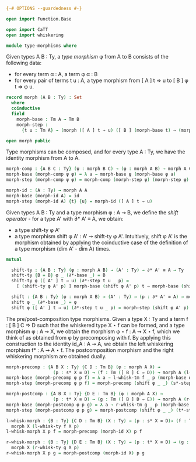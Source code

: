 ```agda
{-# OPTIONS --guardedness #-}

open import Function.Base

open import CaTT
open import whiskering

module type-morphisms where
```

Given types A B : Ty, a *type morphism* φ from A to B consists of the following data:
- for every term α : A, a term φ α : B
- for every pair of terms t u : A, a type morphism from [ A ] t ⇒ u to [ B ] φ t ⇒ φ u.

```agda
record morph (A B : Ty) : Set
  where
  coinductive
  field
    morph-base : Tm A → Tm B
    morph-step :
      {t u : Tm A} → (morph ([ A ] t ⇒ u) ([ B ] (morph-base t) ⇒ (morph-base u)))

open morph public
```

Type morphisms can be composed, and for every type A : Ty,
we have the identity morphism from A to A.

```agda
morph-comp : {A B C : Ty} (ψ : morph B C) → (φ : morph A B) → morph A C
morph-base (morph-comp ψ φ) = λ a → morph-base ψ (morph-base φ a)
morph-step (morph-comp ψ φ) = morph-comp (morph-step ψ) (morph-step φ)

morph-id : (A : Ty) → morph A A
morph-base (morph-id A) = id
morph-step (morph-id A) {t} {u} = morph-id ([ A ] t ⇒ u)
```

Given types A B : Ty and a type morphism φ : A ⇝ B, we define the *shift operator* - for a type A'
with ∂* A' ≡ A, we obtain:
- a type shift-ty φ A'
- a type morphism shift φ A' : A' ⇝ shift-ty φ A'.
Intuitively, shift φ A' is the morphism obtained by applying the coinductive case of the definition
of a type morphism (dim A' - dim A) times.

```agda
mutual

  shift-ty : {A B : Ty} (φ : morph A B) → (A' : Ty) → ∂* A' ≡ A → Ty
  shift-ty {B = B} φ _ (∂*-base _) = B
  shift-ty φ ([ A' ] t ⇒ u) (∂*-step t u _ p) =
    [ (shift-ty φ A' p) ] morph-base (shift φ A' p) t ⇒ morph-base (shift φ A' p) u

  shift : {A B : Ty} (φ : morph A B) → (A' : Ty) → (p : ∂* A' ≡ A) → morph A' (shift-ty φ A' p)
  shift φ _ (∂*-base _) = φ
  shift φ ([ A' ] t ⇒ u) (∂*-step t u _ p) = morph-step (shift φ A' p)
```

The pre/post-composition type morphisms. Given a type X : Ty and a term f : [ B ] C ⇒ D such that
the whiskered type X ⋆ f can be formed, and a type morphism φ : A ⇝ X, we obtain the morphism
φ ⋆ f : A ⇝ X ⋆ f, which we think of as obtained from φ by precomposing with f. By applying this
construction to the identity id_A : A ⇝ A, we obtain the left whiskering morphism f* : A ⇝ A ⋆ f.
The postcomposition morphism and the right whiskering morphism are obtained dually.

```agda
morph-precomp : {A B X : Ty} {C D : Tm B} (φ : morph A X) →
                  (p : s* X ≡ D) → (f : Tm ([ B ] C ⇒ D)) → morph A (l-whisk-ty f X p)
morph-base (morph-precomp φ p f) = λ a → l-whisk-tm f _ p (morph-base φ a)
morph-step (morph-precomp φ p f) = morph-precomp (shift φ _ _) (s*-step p _ _) f

morph-postcomp : {A B X : Ty} {D E : Tm B} (φ : morph A X) →
                  (p : t* X ≡ D) → (g : Tm ([ B ] D ⇒ E)) → morph A (r-whisk-ty g X p)
morph-base (morph-postcomp φ p g) = λ a → r-whisk-tm g _ p (morph-base φ a)
morph-step (morph-postcomp φ p g) = morph-postcomp (shift φ _ _) (t*-step p _ _) g

l-whisk-morph : {B : Ty} {C D : Tm B} (X : Ty) → (p : s* X ≡ D)→ (f : Tm ([ B ] C ⇒ D)) →
  morph X (l-whisk-ty f X p)
l-whisk-morph X p f = morph-precomp (morph-id X) p f

r-whisk-morph : {B : Ty} {D E : Tm B} (X : Ty) → (p : t* X ≡ D) → (g : Tm ([ B ] D ⇒ E)) →
  morph X (r-whisk-ty g X p)
r-whisk-morph X p g = morph-postcomp (morph-id X) p g
```